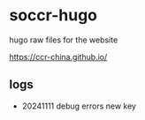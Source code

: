 # soccr-hugo
hugo raw files for the website

https://ccr-china.github.io/

## logs
- 20241111 debug errors  new key
